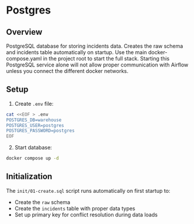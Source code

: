 # Postgres

## Overview

PostgreSQL database for storing incidents data. Creates the
raw schema and incidents table automatically on startup.
Use the main docker-compose.yaml in the project root to start the full stack.
Starting this PostgreSQL service alone will not allow proper communication with
Airflow unless you connect the different docker networks.


## Setup

1. Create `.env` file:

```bash
cat <<EOF > .env
POSTGRES_DB=warehouse
POSTGRES_USER=postgres
POSTGRES_PASSWORD=postgres
EOF
```

2. Start database:

```bash
docker compose up -d
```

## Initialization

The `init/01-create.sql` script runs automatically on first startup to:
- Create the `raw` schema
- Create the `incidents` table with proper data types
- Set up primary key for conflict resolution during data loads

